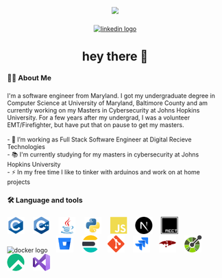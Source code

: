 <div align="center">
  <img height="150" src="https://media.giphy.com/media/7NoNw4pMNTvgc/giphy.gif"  />
</div>

###

<div align="center">
  <a href="https://www.linkedin.com/in/kai-vilbig-6a4967172/" target="_blank">
    <img src="https://img.shields.io/static/v1?message=LinkedIn&logo=linkedin&label=&color=0077B5&logoColor=white&labelColor=&style=for-the-badge" height="25" alt="linkedin logo"  />
  </a>
</div>

###

<h1 align="center">hey there 👋</h1>

###

<h3 align="left">👩‍💻  About Me</h3>

###

<p align="left">I'm a software engineer from Maryland. I got my undergraduate degree in Computer Science at University of Maryland, Baltimore County and am currently working on my Masters in Cybersecurity at Johns Hopkins University. For a few years after my undergrad, I was a volunteer EMT/Firefighter, but have put that on pause to get my masters.<br><br>- 🔭 I’m working as Full Stack Software Engineer at Digital Recieve Technologies<br>- 📚 I'm currently studying for my masters in cybersecurity at Johns Hopkins University<br>- ⚡ In my free time I like to tinker with arduinos and work on at home projects</p>

###

<h3 align="left">🛠 Language and tools</h3>

###

<div align="left">
  <img src="https://github.com/devicons/devicon/blob/v2.16.0/icons/c/c-original.svg" height="40" alt="c"/>
  <img width="12" />
  <img src="https://github.com/devicons/devicon/blob/v2.16.0/icons/cplusplus/cplusplus-original.svg" height="40" alt="c++" />
  <img width="12" />
  <img src="https://github.com/devicons/devicon/blob/v2.16.0/icons/java/java-original.svg" height="40" alt="java" />
  <img width="12" />
  <img src="https://github.com/devicons/devicon/blob/v2.16.0/icons/python/python-original.svg" height="40" alt="python" />
  <img width="12" />
  <img src="https://github.com/devicons/devicon/blob/v2.16.0/icons/javascript/javascript-plain.svg" height="40" alt="javascript" />
  <img width="12" />
  <img src="https://github.com/devicons/devicon/blob/v2.16.0/icons/nextjs/nextjs-original.svg" height="40" alt="nextjs" />
  <img width="12" />
  <img src="https://github.com/devicons/devicon/blob/v2.16.0/icons/rect/rect-original.svg" height="40" alt="react" />
  <img width="12" />
  <img src="https://cdn.jsdelivr.net/gh/devicons/devicon/icons/docker/docker-plain-wordmark.svg" height="40" alt="docker logo"  />
  <img width="12" />
  <img src="https://github.com/devicons/devicon/blob/v2.16.0/icons/bitbucket/bitbucket-original.svg" height="40" alt="Bitbucket logo" />
  <img width="12" />
  <img src="https://github.com/devicons/devicon/blob/v2.16.0/icons/elasticsearch/elasticsearch-original.svg" height="40" alt="elastic search" />
  <img width="12" />
  <img src="https://github.com/devicons/devicon/blob/v2.16.0/icons/git/git-original.svg" height="40" alt="git" />
  <img width="12" />
  <img src="https://github.com/devicons/devicon/blob/v2.16.0/icons/jira/jira-original.svg" height="40" alt="jira" />
  <img width="12" />
  <img src="https://github.com/devicons/devicon/blob/v2.16.0/icons/mongoose/mongoose-original.svg" height="40" alt="mongoose" />
  <img width="12" />
  <img src="https://github.com/devicons/devicon/blob/v2.16.0/icons/openapi/openapi-original.svg" height="40" alt="openapi" />
  <img width="12" />
  <img src="https://github.com/devicons/devicon/blob/v2.16.0/icons/rockylinux/rockylinux-original.svg" height="40" alt="rocky" />
  <img width="12" />
  <img src="https://github.com/devicons/devicon/blob/v2.16.0/icons/visualstudio/visualstudio-original.svg" height="40" alt="vs" />
</div>

###
